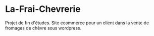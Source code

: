 # La-Frai-Chevrerie
Projet de fin d'études. 
Site ecommerce pour un client dans la vente de fromages de chèvre sous wordpress.